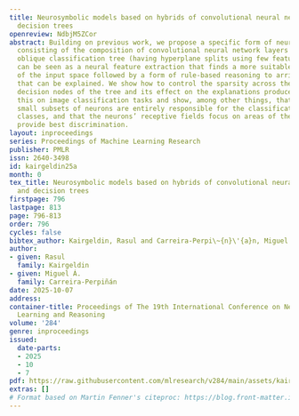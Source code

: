 ```yaml
---
title: Neurosymbolic models based on hybrids of convolutional neural networks and
  decision trees
openreview: NdbjM5ZCor
abstract: Building on previous work, we propose a specific form of neurosymbolic model
  consisting of the composition of convolutional neural network layers with a sparse
  oblique classification tree (having hyperplane splits using few features). This
  can be seen as a neural feature extraction that finds a more suitable representation
  of the input space followed by a form of rule-based reasoning to arrive at a decision
  that can be explained. We show how to control the sparsity across the different
  decision nodes of the tree and its effect on the explanations produced. We demonstrate
  this on image classification tasks and show, among other things, that relatively
  small subsets of neurons are entirely responsible for the classification into specific
  classes, and that the neurons’ receptive fields focus on areas of the image that
  provide best discrimination.
layout: inproceedings
series: Proceedings of Machine Learning Research
publisher: PMLR
issn: 2640-3498
id: kairgeldin25a
month: 0
tex_title: Neurosymbolic models based on hybrids of convolutional neural networks
  and decision trees
firstpage: 796
lastpage: 813
page: 796-813
order: 796
cycles: false
bibtex_author: Kairgeldin, Rasul and Carreira-Perpi\~{n}\'{a}n, Miguel \'{A}.
author:
- given: Rasul
  family: Kairgeldin
- given: Miguel Á.
  family: Carreira-Perpiñán
date: 2025-10-07
address:
container-title: Proceedings of The 19th International Conference on Neurosymbolic
  Learning and Reasoning
volume: '284'
genre: inproceedings
issued:
  date-parts:
  - 2025
  - 10
  - 7
pdf: https://raw.githubusercontent.com/mlresearch/v284/main/assets/kairgeldin25a/kairgeldin25a.pdf
extras: []
# Format based on Martin Fenner's citeproc: https://blog.front-matter.io/posts/citeproc-yaml-for-bibliographies/
---
```

